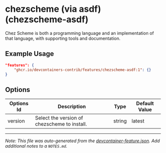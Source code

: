 
# chezscheme (via asdf) (chezscheme-asdf)

Chez Scheme is both a programming language and an implementation of that language, with supporting tools and documentation.

## Example Usage

```json
"features": {
    "ghcr.io/devcontainers-contrib/features/chezscheme-asdf:1": {}
}
```

## Options

| Options Id | Description | Type | Default Value |
|-----|-----|-----|-----|
| version | Select the version of chezscheme to install. | string | latest |



---

_Note: This file was auto-generated from the [devcontainer-feature.json](https://github.com/devcontainers-contrib/features/blob/main/src/chezscheme-asdf/devcontainer-feature.json).  Add additional notes to a `NOTES.md`._
